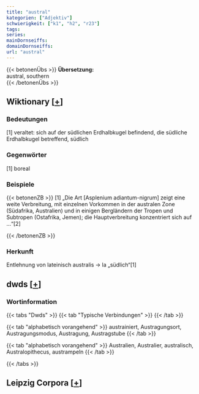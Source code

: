 ```yaml
---
title: "austral"
kategorien: ["Adjektiv"]
schwierigkeit: ["k1", "h2", "r23"]
tags:
series:
mainDornseiffs:
domainDornseiffs:
url: "austral"
---
```


{{< betonenÜbs >}}
**Übersetzung:**  
austral, southern  
{{< /betonenÜbs >}}

## Wiktionary [[+](https://de.wiktionary.org/wiki/austral)]

### Bedeutungen
[1] veraltet: sich auf der südlichen Erdhalbkugel befindend, die südliche Erdhalbkugel betreffend, südlich  

### Gegenwörter
[1] boreal  

### Beispiele
{{< betonenZB >}}
[1] „Die Art [Asplenium adiantum-nigrum] zeigt eine weite Verbreitung, mit einzelnen Vorkommen in der australen Zone (Südafrika, Australien) und in einigen Bergländern der Tropen und Subtropen (Ostafrika, Jemen); die Hauptverbreitung konzentriert sich auf …“[2]  

{{< /betonenZB >}}
### Herkunft
Entlehnung von lateinisch australis → la „südlich“[1]  



## dwds [[+](https://www.dwds.de/wb/austral)]

### Wortinformation
{{< tabs "Dwds" >}}
{{< tab "Typische Verbindungen" >}}
{{< /tab >}}

{{< tab "alphabetisch vorangehend" >}}
austrainiert, Austragungsort, Austragungsmodus, Austragung, Austragstube
{{< /tab >}}

{{< tab "alphabetisch vorangehend" >}}
Australien, Australier, australisch, Australopithecus, austrampeln
{{< /tab >}}

{{< /tabs >}}

## Leipzig Corpora [[+](https://corpora.uni-leipzig.de/en/res?word=austral&corpusId=deu_newscrawl-public_2018)]

